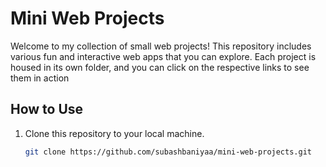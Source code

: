 # Mini Web Projects

Welcome to my collection of small web projects! This repository includes various fun and interactive web apps that you can explore. Each project is housed in its own folder, and you can click on the respective links to see them in action

## How to Use

1. Clone this repository to your local machine.
   ```bash
   git clone https://github.com/subashbaniyaa/mini-web-projects.git
